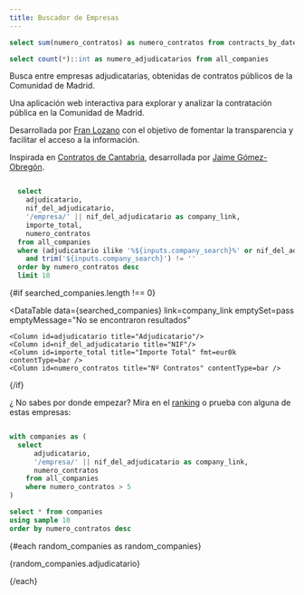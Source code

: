 ```yaml
---
title: Buscador de Empresas
---
```


```sql count_contracts
select sum(numero_contratos) as numero_contratos from contracts_by_date
```

```sql count_companies
select count(*)::int as numero_adjudicatarios from all_companies
```

Busca entre **<Value data={count_companies} fmt=num0 />** empresas adjudicatarias, obtenidas de **<Value data={count_contracts} fmt=num0 />**  contratos públicos de la Comunidad de Madrid.

Una aplicación web interactiva para explorar y analizar la contratación pública en la Comunidad de Madrid.

Desarrollada por [Fran Lozano](https://franloza.com) con el objetivo de fomentar la transparencia y facilitar el acceso a la información. 

Inspirada en [Contratos de Cantabria](https://contratosdecantabria.es), desarrollada por [Jaime Gómez-Obregón](https://contratosdecantabria.es/wtf).

<TextInput
    name=company_search
    placeholder="NIF o Razón Social"
/>

```sql searched_companies

  select
    adjudicatario,
    nif_del_adjudicatario,
    '/empresa/' || nif_del_adjudicatario as company_link,
    importe_total,
    numero_contratos
  from all_companies
  where (adjudicatario ilike '%${inputs.company_search}%' or nif_del_adjudicatario ilike '${inputs.company_search}%')
    and trim('${inputs.company_search}') != ''
  order by numero_contratos desc
  limit 10 

```
{#if searched_companies.length !== 0}

<DataTable
    data={searched_companies}
    link=company_link
    emptySet=pass
    emptyMessage="No se encontraron resultados"
>
    <Column id=adjudicatario title="Adjudicatario"/>
    <Column id=nif_del_adjudicatario title="NIF"/>
    <Column id=importe_total title="Importe Total" fmt=eur0k contentType=bar />
    <Column id=numero_contratos title="Nº Contratos" contentType=bar />
</DataTable>

{/if}

¿ No sabes por donde empezar? Mira en el [ranking](/ranking) o prueba con alguna de estas empresas:

```sql random_companies

with companies as (
  select
      adjudicatario,
      '/empresa/' || nif_del_adjudicatario as company_link,
      numero_contratos
    from all_companies
    where numero_contratos > 5
)

select * from companies
using sample 10
order by numero_contratos desc

```

{#each random_companies as random_companies}

<BigLink url='{random_companies.company_link}/'>
    {random_companies.adjudicatario}
</BigLink>

{/each}

<LicenseNotice />
